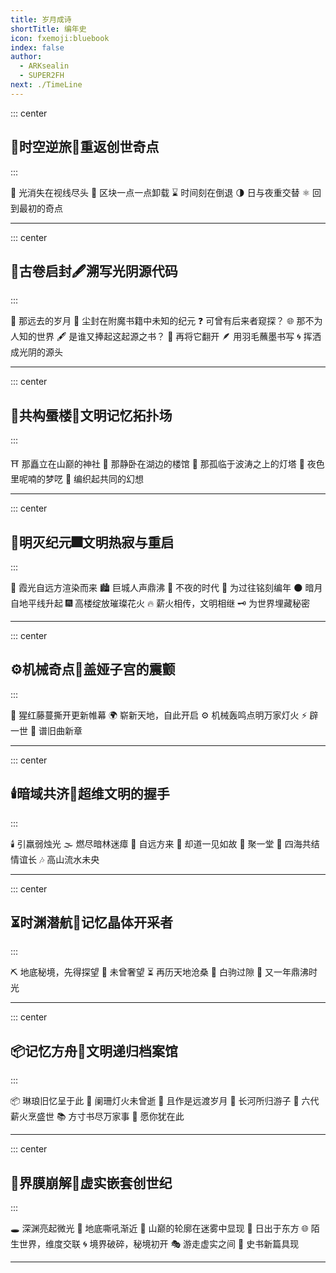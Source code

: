 ```yaml
---
title: 岁月成诗
shortTitle: 编年史
icon: fxemoji:bluebook
index: false
author: 
  - ARKsealin
  - SUPER2FH
next: ./TimeLine
---
```




::: center

## 🌌**时空逆旅🔄重返创世奇点**
:::

🔭 光消失在视线尽头
🧩 区块一点一点卸载
⌛ 时间刻在倒退
🌗 日与夜重交替
⚛️ 回到最初的奇点

---

::: center
## 📜**古卷启封🖋️溯写光阴源代码**
:::

📜 那远去的岁月
🧭 尘封在附魔书籍中未知的纪元
❓ 可曾有后来者窥探？
🌐 那不为人知的世界
🖋️ 是谁又捧起这起源之书？
📖 再将它翻开
🪶 用羽毛蘸墨书写
🌀 挥洒成光阴的源头

---

::: center
## 🏯**共构蜃楼🧬文明记忆拓扑场**
:::

⛩️ 那矗立在山巅的神社
🏯 那静卧在湖边的楼馆
🗼 那孤临于波涛之上的灯塔
🌌 夜色里呢喃的梦呓
🧶 编织起共同的幻想

---

::: center

## 🌇**明灭纪元🎆文明热寂与重启**
:::

🌅 霞光自远方渲染而来
🏙️ 巨城人声鼎沸
🌃 不夜的时代
📅 为过往铭刻编年
🌑 暗月自地平线升起
🎆 高楼绽放璀璨花火
🔥 薪火相传，文明相继
🗝️ 为世界埋藏秘密

---

::: center

## ⚙️**机械奇点🌋盖娅子宫的震颤**

:::

🌿 猩红藤蔓撕开更新帷幕
🌍 崭新天地，自此开启
⚙️ 机械轰鸣点明万家灯火
⚡ 辟一世
🎼 谱旧曲新章

---

::: center

## **🕯️暗域共济🤝超维文明的握手**

:::

🕯️ 引羸弱烛光
🌫️ 燃尽暗林迷瘴
🚶 自远方来
🤝 却道一见如故
🎎 聚一堂
🌊 四海共结情谊长
🎶 高山流水未央

---

::: center

## **⏳时渊潜航💎记忆晶体开采者**

:::

⛏️ 地底秘境，先得探望
💭 未曾奢望
⏳ 再历天地沧桑
🐎 白驹过隙
🎉 又一年鼎沸时光

---

::: center

## **📦记忆方舟📖文明递归档案馆**

:::

📦 琳琅旧忆呈于此
🏮 阑珊灯火未曾逝
🌊 且作是远渡岁月
🚢 长河所归游子
🎇 六代薪火烹盛世
📚 方寸书尽万家事
💫 愿你犹在此

---

::: center

## **🐉界膜崩解🌄虚实嵌套创世纪**

:::

🕳️ 深渊亮起微光
🐉 地底嘶吼渐近
🌄 山巅的轮廓在迷雾中显现
🌅 日出于东方
🌐 陌生世界，维度交联
🌀 境界破碎，秘境初开
🎭 游走虚实之间
📜 史书新篇具现

---
